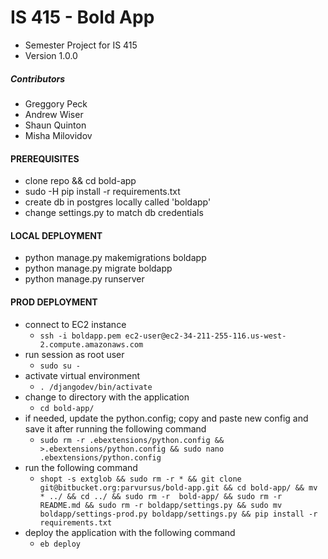 # IS 415 - Bold App #

* Semester Project for IS 415
* Version 1.0.0

##### Contributors #####
* Greggory Peck
* Andrew Wiser
* Shaun Quinton
* Misha Milovidov

#### PREREQUISITES ####
* clone repo && cd bold-app
* sudo -H pip install -r requirements.txt
* create db in postgres locally called 'boldapp'
* change settings.py to match db credentials

#### LOCAL DEPLOYMENT ####
* python manage.py makemigrations boldapp
* python manage.py migrate boldapp
* python manage.py runserver

#### PROD DEPLOYMENT ####
* connect to EC2 instance
    * ```ssh -i boldapp.pem ec2-user@ec2-34-211-255-116.us-west-2.compute.amazonaws.com```
* run session as root user
    * ```sudo su -```
* activate virtual environment
    * ```. /djangodev/bin/activate```
* change to directory with the application
    * ```cd bold-app/```
* if needed, update the python.config; copy and paste new config and save it after running the following command
    * ```sudo rm -r .ebextensions/python.config && >.ebextensions/python.config && sudo nano .ebextensions/python.config```
* run the following command
    * ```shopt -s extglob && sudo rm -r * && git clone git@bitbucket.org:parvursus/bold-app.git && cd bold-app/ && mv * ../ && cd ../ && sudo rm -r  bold-app/ && sudo rm -r README.md && sudo rm -r boldapp/settings.py && sudo mv boldapp/settings-prod.py boldapp/settings.py && pip install -r requirements.txt```
* deploy the application with the following command
    * ```eb deploy```
